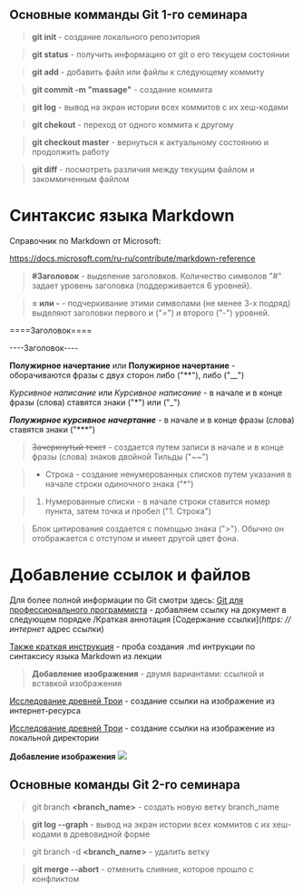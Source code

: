 ## Основные комманды Git 1-го семинара
> **git init** - создание локального репозитория

> **git status** - получить информацию от git о его текущем состоянии

> **git add** - добавить файл или файлы к следующему коммиту

> **git commit -m "massage"** - создание коммита

> **git log** - вывод на экран истории всех коммитов с их хеш-кодами

> **git chekout** - переход от одного коммита к другому

> **git checkout master** - вернуться к актуальному состоянию и продолжить работу

> **git diff** - посмотреть различия между текущим файлом и закоммиченным файлом

# Синтаксис языка Markdown

Справочник по Markdown от Microsoft:

https://docs.microsoft.com/ru-ru/contribute/markdown-reference

> **#Заголовок** - выделение заголовков. Количество символов "#" задает уровень заголовка (поддерживается 6 уровней).

> **= или -** - подчеркивание этими символами (не менее 3-х подряд) выделяют заголовки первого и ("=") и второго ("-") уровней.

====Заголовок====

----Заголовок----

**Полужирное начертание** или __Полужирное начертание__ - оборачиваются фразы с двух сторон либо ("**"), либо ("__")

*Курсивное написание* или _Курсивное написание_ - в начале и в конце фразы (слова) ставятся знаки ("*") или ("_")

***Полужирное курсивное начертание*** - в начале и в конце фразы (слова) ставятся знаки ("***")

> ~~Зачеркнутый текст~~ - создается путем записи в начале и в конце фразы (слова) знаков двойной Тильды ("~~")

> * Строка - создание ненумерованных списков путем указания в начале строки одиночного знака ("*")

> 1. Нумерованные списки - в начале строки ставится номер пункта, затем точка и пробел ("1. Строка")

> Блок цитирования создается с помощью знака (">"). Обычно он отображается с отступом и имеет другой цвет фона.


# Добавление ссылок и файлов

Для более полной информации по Git смотри здесь: [Git для профессионального программиста](https://gbcdn.mrgcdn.ru/uploads/asset/4245110/attachment/d4eb8c232f8f2bdf4e42ba7cb49e0c50.pdf) - добавляем ссылку на документ в следующем порядке /Краткая аннотация [Содержание ссылки](*https: // интернет* адрес ссылки)

[Также краткая инструкция](hello_world.md) - проба создания .md интрукции по синтаксису языка Markdown из лекции

> **Добавление изображения** - двумя вариантами: ссылкой и вставкой изображения

[Исследование древней Трои](https://avatars.dzeninfra.ru/get-zen_doc/3950500/pub_62499917cdf6b456ab08f6c2_62499af62664b56b3176c2fe/scale_1200) - создание ссылки на изображение из интернет-ресурса

[Исследование древней Трои](scale_2400.webp) - создание ссылки на изображение из локальной директории

**Добавление изображения**
![](https://tn.fishki.net/26/upload/post/201502/23/1439694/284a30fc7f6668e16f267782b8c6e6fb.jpg)


## Основные команды Git 2-го семинара

> git branch **<branch_name>** - создать новую ветку branch_name

>**git log --graph** - вывод на экран истории всех коммитов с их хеш-кодами в древовидной форме

>git branch -d **<branch_name>** - удалить ветку

>**git merge --abort** - отменить слияние, которое прошло с конфликтом